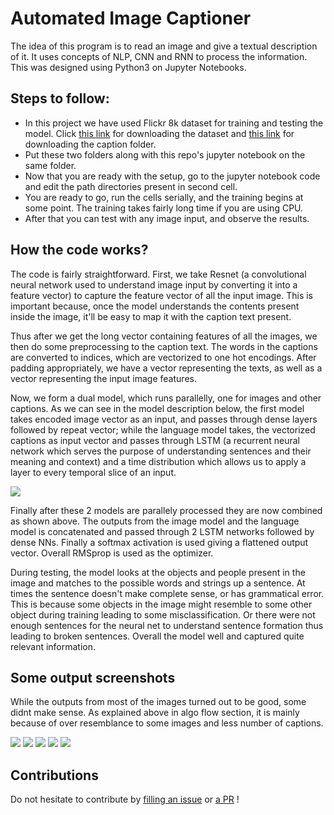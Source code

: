 # Automated Image Captioner
The idea of this program is to read an image and give a textual description of it. It uses concepts of NLP, CNN and RNN to process the information. This was designed using Python3 on Jupyter Notebooks.

## Steps to follow:
- In this project we have used Flickr 8k dataset for training and testing the model. Click [this link](https://github.com/jbrownlee/Datasets/releases/download/Flickr8k/Flickr8k_Dataset.zip) for downloading the dataset and [this link](https://github.com/jbrownlee/Datasets/releases/download/Flickr8k/Flickr8k_text.zip) for downloading the caption folder.
- Put these two folders along with this repo's jupyter notebook on the same folder.
- Now that you are ready with the setup, go to the jupyter notebook code and edit the path directories present in second cell.
- You are ready to go, run the cells serially, and the training begins at some point. The training takes fairly long time if you are using CPU.
- After that you can test with any image input, and observe the results.

## How the code works?

The code is fairly straightforward. First, we take Resnet (a convolutional neural network used to understand image input by converting it into a feature vector) to capture the feature vector of all the input image. This is important because, once the model understands the contents present inside the image, it'll be easy to map it with the caption text present.

Thus after we get the long vector containing features of all the images, we then do some preprocessing to the caption text. The words in the captions are converted to indices, which are vectorized to one hot encodings. After padding appropriately, we have a vector representing the texts, as well as a vector representing the input image features.

Now, we form a dual model, which runs parallelly, one for images and other captions. As we can see in the model description below, the first model takes encoded image vector as an input, and passes through dense layers followed by repeat vector; while the language model takes, the vectorized captions as input vector and passes through LSTM (a recurrent neural network which serves the purpose of understanding sentences and their meaning and context) and a time distribution which allows us to apply a layer to every temporal slice of an input.

<img src="https://user-images.githubusercontent.com/41820878/104118548-fc93d280-534f-11eb-90c7-cc6ac4e70987.png">

Finally after these 2 models are parallely processed they are now combined as shown above. The outputs from the image model and the language model is concatenated and passed through 2 LSTM networks followed by dense NNs. Finally a softmax activation is used giving a flattened output vector. Overall RMSprop is used as the optimizer.

During testing, the model looks at the objects and people present in the image and matches to the possible words and strings up a sentence. At times the sentence doesn't make complete sense, or has grammatical error. This is because some objects in the image might resemble to some other object during training leading to some misclassification. Or there were not enough sentences for the neural net to understand sentence formation thus leading to broken sentences. Overall the model well and captured quite relevant information.

## Some output screenshots
While the outputs from most of the images turned out to be good, some didnt make sense. As explained above in algo flow section, it is mainly because of over resemblance to some images and less number of captions.

<img src="https://user-images.githubusercontent.com/41820878/104119044-0834c880-5353-11eb-81ee-a330d5fb39e7.png">
<img src="https://user-images.githubusercontent.com/41820878/104119077-34504980-5353-11eb-98cd-472323f17c25.png">
<img src="https://user-images.githubusercontent.com/41820878/104119105-72e60400-5353-11eb-9a35-1e496371bb12.png">
<img src="https://user-images.githubusercontent.com/41820878/104119178-d112e700-5353-11eb-997f-faef6d10ac47.png">
<img src="https://user-images.githubusercontent.com/41820878/104119134-9741e080-5353-11eb-91ac-cc7af256a594.png">

## Contributions
Do not hesitate to contribute by [filling an issue](https://github.com/vat0599/Automated-Image-Captioner/issues) or [a PR](https://github.com/vat0599/Automated-Image-Captioner/pulls) !
